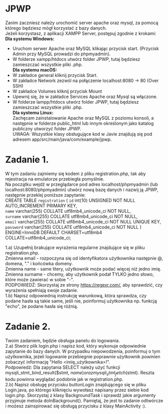 # JPWP
Zanim zaczniesz należy urochomić server apache oraz mysql, za pomocą którego będziesz mógł korzystać z bazy danych.  
Jeżeli korzystasz, z aplikacji XAMPP Server, postępuj zgodnie z krokami:  
**Dla systemu Windows:**  
* Uruchom serwer Apache oraz MySQL klikając przycisk start. (Przycisk Admin przy MySQL prowadzi do phpmyadmin).
* W folderze xampp/htdocs utwórz folder JPWP, tutaj będziesz zamieszczać wszystkie pliki .php.  
**Dla systemu macOS:**   
* W zakładce general kliknij przycisk Start. 
* W zakładce Network zezwól na połączenie localhost:8080 -> 80 (Over SSH)
* W zakładce Volumes kliknij przycisk Mount
* Upewnij się, że w zakładce Services Apache oraz Mysql są włączone.
* W folderze lampp/htdocs utwórz folder JPWP, tutaj będziesz zamieszczać wszystkie pliki .php.  
**Dla systemu Linux:**   
Zachęcam zainstalowanie Apache oraz MySQL z poziomu konsoli, a następnie w folderze public_html lub innym określonym jako katalog publiczny utworzyć folder JPWP.  
UWAGA: Wszystkie klasy obsługujące kod w Javie znajdują się pod adresem app/src/main/java/com/example/jpwp.  
# Zadanie 1.
W tym zadaniu zajmiemy się kodem z pliku registration.php, tak aby rejestracja na emulatorze przebiegła pomyślnie.  
Na początku wejdź w przeglądarce pod adres localhost/phpmyadmin (lub localhost:8080/phpmyadmin) utwórz nową bazę danych i nazwij ją JPWP, następnie przeklej poniższe zapytanie:    
CREATE TABLE `registration` (
      `id` int(10) UNSIGNED NOT NULL AUTO_INCREMENT PRIMARY KEY,  
      `name` varchar(255) COLLATE utf8mb4_unicode_ci NOT NULL,  
      `surname` varchar(255) COLLATE utf8mb4_unicode_ci NOT NULL,  
      `email` varchar(255) COLLATE utf8mb4_unicode_ci NOT NULL UNIQUE KEY,  
      `password` varchar(255) COLLATE utf8mb4_unicode_ci NOT NULL 
    ) ENGINE=InnoDB DEFAULT CHARSET=utf8mb4 COLLATE=utf8mb4_unicode_ci;  
    
  1.a) Uzupełnij brakujące wyrażenia regularne znajdujące się w pliku registration.php.  
  Zmienna email - rozpoczyna się od identyfikatora użytkownika następnie @, domena, "." i końcówka domeny.  
  Zmienna name - same litery, użytkownik może podać więcej niż jedno imię.  
  Zmienna surname - chcemy, aby użytkownik podał TYLKO jedno słowo, które może zawierać w sobie "-".  
  PODPOWIEDŹ: Skorzystaj ze strony https://regexr.com/, aby sprawdzić, czy wyrażenia spełniają swoje zadanie.  
  1.b) Napisz odpowiednią instrukcję warunkową, która sprawdza, czy podane hasła są takie same, jeśli nie, poinformuj użytkownika np. funkcją "echo", że podane hasła się różnią.  
  
# Zadanie 2.
Twoim zadaniem, będzie obsługa panelu do logowania.  
  2.a) Stwórz plik login.php i napisz kod, który wykonuje odpowiednie zapytanie do bazy danych. W przypadku niepowodzenia, poinformuj o tym użytkownika, jeżeli logowanie przebiegnie poprawnie użytkownik powinien zobaczyć informację "Hello <imię_użytkownika>!".  
  Podpowiedź: Dla zapytania SELECT należy użyć funkcji mysqli_stmt_bind_result($stmt, $name) oraz mysqli_stmt_fetch($stmt). Reszta kodu powinna wyglądać podobnie jak w registration.php.  
  2.b) Napisz obsługę przycisku buttonLogin znajdującego się w pliku Login.java, po którego kliknięciu wywołasz napisany przez siebie kod login.php. Skorzystaj z klasy BackgroundTask i sprawdź jakie argumenty przyjmuje metoda doInBackground(). Pamiętaj, że jest to zadanie odtwórcze i możesz zainspirować się obsługą przycisku z klasy MainActivity :).
